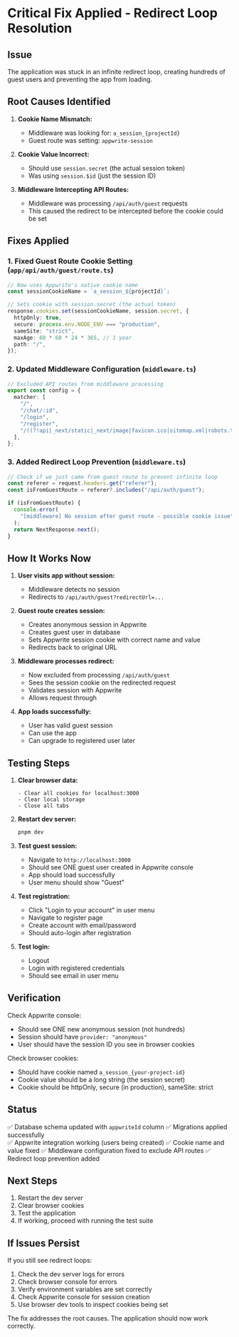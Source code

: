 # Critical Fix Applied - Redirect Loop Resolution

## Issue

The application was stuck in an infinite redirect loop, creating hundreds of guest users and preventing the app from loading.

## Root Causes Identified

1. **Cookie Name Mismatch:**
   - Middleware was looking for: `a_session_{projectId}`
   - Guest route was setting: `appwrite-session`
2. **Cookie Value Incorrect:**

   - Should use `session.secret` (the actual session token)
   - Was using `session.$id` (just the session ID)

3. **Middleware Intercepting API Routes:**
   - Middleware was processing `/api/auth/guest` requests
   - This caused the redirect to be intercepted before the cookie could be set

## Fixes Applied

### 1. Fixed Guest Route Cookie Setting (`app/api/auth/guest/route.ts`)

```typescript
// Now uses Appwrite's native cookie name
const sessionCookieName = `a_session_${projectId}`;

// Sets cookie with session.secret (the actual token)
response.cookies.set(sessionCookieName, session.secret, {
  httpOnly: true,
  secure: process.env.NODE_ENV === "production",
  sameSite: "strict",
  maxAge: 60 * 60 * 24 * 365, // 1 year
  path: "/",
});
```

### 2. Updated Middleware Configuration (`middleware.ts`)

```typescript
// Excluded API routes from middleware processing
export const config = {
  matcher: [
    "/",
    "/chat/:id",
    "/login",
    "/register",
    "/((?!api|_next/static|_next/image|favicon.ico|sitemap.xml|robots.txt).*)",
  ],
};
```

### 3. Added Redirect Loop Prevention (`middleware.ts`)

```typescript
// Check if we just came from guest route to prevent infinite loop
const referer = request.headers.get("referer");
const isFromGuestRoute = referer?.includes("/api/auth/guest");

if (isFromGuestRoute) {
  console.error(
    "[middleware] No session after guest route - possible cookie issue"
  );
  return NextResponse.next();
}
```

## How It Works Now

1. **User visits app without session:**

   - Middleware detects no session
   - Redirects to `/api/auth/guest?redirectUrl=...`

2. **Guest route creates session:**

   - Creates anonymous session in Appwrite
   - Creates guest user in database
   - Sets Appwrite session cookie with correct name and value
   - Redirects back to original URL

3. **Middleware processes redirect:**

   - Now excluded from processing `/api/auth/guest`
   - Sees the session cookie on the redirected request
   - Validates session with Appwrite
   - Allows request through

4. **App loads successfully:**
   - User has valid guest session
   - Can use the app
   - Can upgrade to registered user later

## Testing Steps

1. **Clear browser data:**

   ```
   - Clear all cookies for localhost:3000
   - Clear local storage
   - Close all tabs
   ```

2. **Restart dev server:**

   ```bash
   pnpm dev
   ```

3. **Test guest session:**

   - Navigate to `http://localhost:3000`
   - Should see ONE guest user created in Appwrite console
   - App should load successfully
   - User menu should show "Guest"

4. **Test registration:**

   - Click "Login to your account" in user menu
   - Navigate to register page
   - Create account with email/password
   - Should auto-login after registration

5. **Test login:**
   - Logout
   - Login with registered credentials
   - Should see email in user menu

## Verification

Check Appwrite console:

- Should see ONE new anonymous session (not hundreds)
- Session should have `provider: "anonymous"`
- User should have the session ID you see in browser cookies

Check browser cookies:

- Should have cookie named `a_session_{your-project-id}`
- Cookie value should be a long string (the session secret)
- Cookie should be httpOnly, secure (in production), sameSite: strict

## Status

✅ Database schema updated with `appwriteId` column
✅ Migrations applied successfully  
✅ Appwrite integration working (users being created)
✅ Cookie name and value fixed
✅ Middleware configuration fixed to exclude API routes
✅ Redirect loop prevention added

## Next Steps

1. Restart the dev server
2. Clear browser cookies
3. Test the application
4. If working, proceed with running the test suite

## If Issues Persist

If you still see redirect loops:

1. Check the dev server logs for errors
2. Check browser console for errors
3. Verify environment variables are set correctly
4. Check Appwrite console for session creation
5. Use browser dev tools to inspect cookies being set

The fix addresses the root causes. The application should now work correctly.
